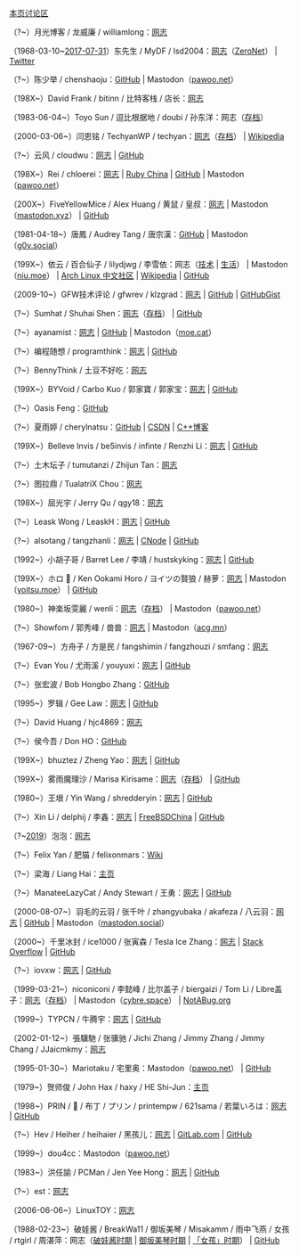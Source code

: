 [本页讨论区](https://github.com/XX-net/XX-Net-dev/issues/85)

（?~）月光博客 / 龙威廉 / williamlong：[网志](https://www.williamlong.info/)

（1968-03-10~[2017-07-31](https://archive.fo/gcCUm)）东先生 / MyDF / lsd2004：[网志](http://127.0.0.1:43110/mydf.bit/)（[ZeroNet](https://zeronet.io/)） | [Twitter](https://web.archive.org/web/20180826044823/https:/twitter.com/MyDF)

（?~）陈少举 / chenshaoju：[GitHub](https://github.com/chenshaoju) | Mastodon（[pawoo.net](https://pawoo.net/@chenshaoju)）

（198X~）David Frank / bitinn / 比特客栈 / 店长：[网志](https://bitinn.net/)

（1983-06-04~）Toyo Sun / 逗比根据地 / doubi / 孙东洋：网志（[存档](https://web.archive.org/web/20181120103104/https://doub.io/)）

（2000-03-06~）闫恩铭 / TechyanWP / techyan：[网志](https://techyan.me/)（[存档](https://web.archive.org/web/20180224065832/https://techyan.me/)） | [Wikipedia](https://zh.wikipedia.org/wiki/User:Techyan)

（?~）云风 / cloudwu：[网志](https://blog.codingnow.com/) | [GitHub](https://github.com/cloudwu)

（198X~）Rei / chloerei：[网志](https://chloerei.com/posts/) | [Ruby China](https://ruby-china.org/Rei) | [GitHub](https://github.com/chloerei) | Mastodon（[pawoo.net](https://pawoo.net/@Rei)）

（200X~）FiveYellowMice / Alex Huang / 黄鼠 / 皇叔：[网志](https://fiveyellowmice.com/) | Mastodon（[mastodon.xyz](https://mastodon.xyz/@FiveYellowMice)） | [GitHub](https://github.com/FiveYellowMice)

（1981-04-18~）唐鳳 / Audrey Tang / 唐宗漢：[GitHub](https://github.com/audreyt) | Mastodon（[g0v.social](https://g0v.social/@au)）

（199X~）依云 / 百合仙子 / lilydjwg / 李雪依：网志（[技术](https://blog.lilydjwg.me/) | [生活](https://xy.lilydjwg.me/)） | Mastodon（[niu.moe](https://niu.moe/@lilydjwg)） | [Arch Linux 中文社区](https://bbs.archlinuxcn.org/search.php?action=show_user_posts&user_id=159) | [Wikipedia](https://zh.wikipedia.org/wiki/User:Lilydjwg) | [GitHub](https://github.com/lilydjwg)

（2009-10~）GFW技术评论 / gfwrev / klzgrad：[网志](https://gfwrev.blogspot.com/) | [GitHub](https://github.com/klzgrad) | [GitHubGist](https://gist.github.com/klzgrad)

（?~）Sumhat / Shuhai Shen：[网志](https://leonax.net/)（[存档](https://web.archive.org/web/20190126110642/https://leonax.net/)） | [GitHub](https://github.com/sumhat)

（?~）ayanamist：[网志](https://blog.ayanamist.com/) | [GitHub](https://github.com/ayanamist) | Mastodon（[moe.cat](https://moe.cat/@ayanamist)）

（?~）编程随想 / programthink：[网志](https://program-think.blogspot.com/) | [GitHub](https://github.com/programthink)

（?~）BennyThink / 土豆不好吃：[网志](https://www.bennythink.com/)

（199X~）BYVoid / Carbo Kuo / 郭家寶 / 郭家宝：[网志](https://www.byvoid.com/) | [GitHub](https://github.com/BYVoid)

（?~）Oasis Feng：[GitHub](https://github.com/oasisfeng)

（?~）夏雨婷 / cherylnatsu：[GitHub](https://github.com/zooxyt) | [CSDN](https://web.archive.org/web/20180217013021/https://blog.csdn.net/cherylnatsu) | [C++博客](https://web.archive.org/web/20190321125939/http://www.cppblog.com/wuwu/)

（199X~）Belleve Invis / be5invis / infinte / Renzhi Li：[网志](https://typeof.net/) | [GitHub](https://github.com/be5invis)

（?~）土木坛子 / tumutanzi / Zhijun Tan：[网志](https://tumutanzi.com/)

（?~）图拉鼎 / TualatriX Chou：[网志](https://imtx.me/)

（198X~）屈光宇 / Jerry Qu / qgy18：[网志](https://imququ.com/)

（?~）Leask Wong / LeaskH：[网志](https://leaskh.com/) | [GitHub](https://github.com/leask)

（?~）alsotang / tangzhanli：[网志](https://fxck.it/) | [CNode](https://cnodejs.org/user/alsotang) | [GitHub](https://github.com/alsotang)

（1992~）小胡子哥 / Barret Lee / 李靖 / hustskyking：[网志](https://www.barretlee.com/entry/) | [GitHub](https://github.com/barretlee)

（199X~）ホロ 🐺 / Ken Ookami Horo / ヨイツの賢狼 / 赫萝：[网志](https://blog.yoitsu.moe/) | Mastodon（[yoitsu.moe](https://yoitsu.moe/@horo)） | [GitHub](https://github.com/KenOokamiHoro)

（1980~）神楽坂雯麗 / wenli：[网志](http://wenli.moe/)（[存档](https://web.archive.org/web/20181226193159/http://wenli.moe/)） | Mastodon（[pawoo.net](https://pawoo.net/@wenli)）

（?~）Showfom / 郭秀峰 / 兽兽：[网志](https://sb.sb/) | Mastodon（[acg.mn](https://acg.mn/@Showfom)）

（1967-09~）方舟子 / 方是民 / fangshimin / fangzhouzi / smfang：[网志](http://www.xysblogs.org/fangzhouzi)

（?~）Evan You / 尤雨溪 / youyuxi：[网志](https://blog.evanyou.me/) | [GitHub](https://github.com/yyx990803)

（?~）张宏波 / Bob Hongbo Zhang：[GitHub](https://github.com/bobzhang)

（1995~）罗辑 / Gee Law：[网志](https://geelaw.blog/) | [GitHub](https://github.com/GeeLaw)

（?~）David Huang / hjc4869：[网志](https://blog.hjc.im/)

（?~）侯今吾 / Don HO：[GitHub](https://github.com/donho)

（199X~）bhuztez / Zheng Yao：[网志](https://bhuztez.github.io/) | [GitHub](https://github.com/bhuztez)

（199X~）雾雨魔理沙 / Marisa Kirisame：[网志](https://marisa.moe/)（[存档](https://web.archive.org/web/20190116160652/http://marisa.moe/)） | [GitHub](https://github.com/MarisaKirisame)

（1980~）王垠 / Yin Wang / shredderyin：[网志](http://www.yinwang.org/) | [GitHub](https://github.com/yinwang0)

（?~）Xin Li / delphij / 李鑫：[网志](https://blog.delphij.net/) | [FreeBSDChina](https://wiki.freebsdchina.org/user/delphij) | [GitHub](https://github.com/delphij)

（?~[2019](https://archive.fo/7jNti)）泡泡：[网志](https://pao-pao.net/articles)

（?~）Felix Yan / 肥猫 / felixonmars：[Wiki](https://felixc.at/)

（?~）梁海 / Liang Hai：[主页](https://lianghai.github.io/)

（?~）ManateeLazyCat / Andy Stewart / 王勇：[网志](https://manateelazycat.github.io/) | [GitHub](https://github.com/manateelazycat)

（2000-08-07~）羽毛的云羽 / 张千叶 / zhangyubaka / akafeza / 八云羽：[网志](https://oao.moe/) | [GitHub](https://github.com/zhangyubaka) | Mastodon（[mastodon.social](https://mastodon.social/@zhangyubaka)）

（2000~）千里冰封 / ice1000 / 张寅森 / Tesla Ice Zhang：[网志](https://ice1000.org/) | [Stack Overflow](https://stackoverflow.com/users/7083401/ice1000) | [GitHub](https://github.com/ice1000)

（?~）iovxw：[网志](https://iovxw.net/) | [GitHub](https://github.com/iovxw)

（1999-03-21~）niconiconi / 李懿峰 / 比尔盖子 / biergaizi / Tom Li / Libre盖子：[网志](https://tomli.blog/)（[存档](https://web.archive.org/web/20190810213746/https://tomli.blog/)） | Mastodon（[cybre.space](https://cybre.space/@niconiconi)） | [NotABug.org](https://notabug.org/niconiconi)

（1999~）TYPCN / 牛腾宇：[网志](https://typcn.com/blog) | [GitHub](https://github.com/typcn)

（2002-01-12~）張驥馳 / 张骥驰 / Jichi Zhang / Jimmy Zhang / Jimmy Chang / JJaicmkmy：[网志](https://jichi.ca/)

（1995-01-30~）Mariotaku / 宅里奥：Mastodon（[pawoo.net](https://pawoo.net/@mariotaku)） | [GitHub](https://github.com/mariotaku)

（1979~）贺师俊 / John Hax / haxy / HE Shi-Jun：[主页](https://johnhax.net/)

（1998~）PRIN / 🍮 / 布丁 / プリン / printempw / 621sama / 若葉いろは：[网志](https://printempw.github.io/) | [GitHub](https://github.com/printempw)

（?~）Hev / Heiher / heihaier / 黑孩儿：[网志](https://hev.cc/) | [GitLab.com](https://gitlab.com/hev) | [GitHub](https://github.com/heiher)

（1999~）dou4cc：Mastodon（[pawoo.net](https://pawoo.net/@dou4cc)）

（1983~）洪任諭 / PCMan / Jen Yee Hong：[网志](https://pcmanx.blogspot.com/) | [GitHub](https://github.com/PCMan)

（?~）est：[网志](https://blog.est.im/)

（2006-06-06~）LinuxTOY：[网志](https://linuxtoy.org/)

（1988-02-23~）破娃酱 / BreakWa11 / 御坂美琴 / Misakamm / 雨中飞燕 / 女孩 / rtgirl / 周湛萍：网志（[破娃酱时期](https://web.archive.org/web/20170727123808/https://breakwa11.blogspot.com/) | [御坂美琴时期](https://web.archive.org/web/20161120142409/https://misakamm.com/blog/) | [「女孩」时期](https://web.archive.org/web/20140225214012/http://blog.sina.com.cn/rtgirl)） | [GitHub](https://github.com/breakwa11)